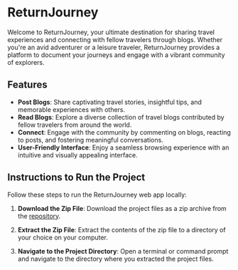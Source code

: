 # ReturnJourney
Welcome to ReturnJourney, your ultimate destination for sharing travel experiences and connecting with fellow travelers through blogs. Whether you're an avid adventurer or a leisure traveler, ReturnJourney provides a platform to document your journeys and engage with a vibrant community of explorers.

## Features

- **Post Blogs**: Share captivating travel stories, insightful tips, and memorable experiences with others.
- **Read Blogs**: Explore a diverse collection of travel blogs contributed by fellow travelers from around the world.
- **Connect**: Engage with the community by commenting on blogs, reacting to posts, and fostering meaningful conversations.
- **User-Friendly Interface**: Enjoy a seamless browsing experience with an intuitive and visually appealing interface.

## Instructions to Run the Project

Follow these steps to run the ReturnJourney web app locally:

1. **Download the Zip File**: Download the project files as a zip archive from the [repository](https://github.com/Devika-Sahu/TrainJourney).

2. **Extract the Zip File**: Extract the contents of the zip file to a directory of your choice on your computer.

3. **Navigate to the Project Directory**: Open a terminal or command prompt and navigate to the directory where you extracted the project files.